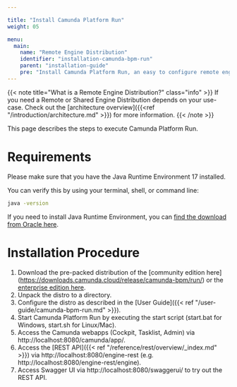 ```yaml
---

title: "Install Camunda Platform Run"
weight: 05

menu:
  main:
    name: "Remote Engine Distribution"
    identifier: "installation-camunda-bpm-run"
    parent: "installation-guide"
    pre: "Install Camunda Platform Run, an easy to configure remote engine distribution of the Camunda Platform. No Java knowledge necessary."
---
```


{{< note title="What is a Remote Engine Distribution?" class="info" >}}
If you need a Remote or Shared Engine Distribution depends on your use-case. Check out the [architecture overview]({{<ref "/introduction/architecture.md" >}}) for more information.
{{< /note >}}

This page describes the steps to execute Camunda Platform Run.

# Requirements
Please make sure that you have the Java Runtime Environment 17 installed.

You can verify this by using your terminal, shell, or command line:

```sh
java -version
```
If you need to install Java Runtime Environment, you can [find the download from Oracle here](https://www.oracle.com/java/technologies/javase-downloads.html).

# Installation Procedure
1. Download the pre-packed distribution of the [community edition here] (https://downloads.camunda.cloud/release/camunda-bpm/run/) or the [enterprise edition here](https://downloads.camunda.cloud/enterprise-release/camunda-bpm/run/).
1. Unpack the distro to a directory.
1. Configure the distro as described in the [User Guide]({{< ref "/user-guide/camunda-bpm-run.md" >}}).
1. Start Camunda Platform Run by executing the start script (start.bat for Windows, start.sh for Linux/Mac).
1. Access the Camunda webapps (Cockpit, Tasklist, Admin) via http://localhost:8080/camunda/app/.
1. Access the [REST API]({{< ref "/reference/rest/overview/_index.md" >}}) via http://localhost:8080/engine-rest (e.g. http://localhost:8080/engine-rest/engine).
1. Access Swagger UI via http://localhost:8080/swaggerui/ to try out the REST API.
